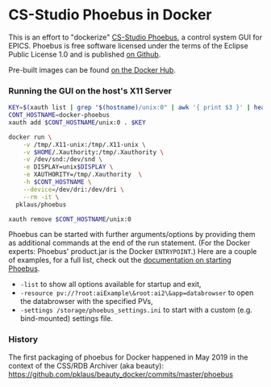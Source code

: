 # CS-Studio Phoebus in Docker

This is an effort to "dockerize" [CS-Studio Phoebus][Phoebus],
a control system GUI for EPICS.
Phoebus is free software licensed under the terms of the Eclipse
Public License 1.0 and is published [on Github][Phoebus on Github].

Pre-built images can be found [on the Docker Hub][/r/pklaus/phoebus].

### Running the GUI on the host's X11 Server

```bash
KEY=$(xauth list | grep "$(hostname)/unix:0" | awk '{ print $3 }' | head -n 1)
CONT_HOSTNAME=docker-phoebus
xauth add $CONT_HOSTNAME/unix:0 . $KEY

docker run \
    -v /tmp/.X11-unix:/tmp/.X11-unix \
    -v $HOME/.Xauthority:/tmp/.Xauthority \
    -v /dev/snd:/dev/snd \
    -e DISPLAY=unix$DISPLAY \
    -e XAUTHORITY=/tmp/.Xauthority  \
    -h $CONT_HOSTNAME \
    --device=/dev/dri:/dev/dri \
    --rm -it \
  pklaus/phoebus

xauth remove $CONT_HOSTNAME/unix:0
```

Phoebus can be started with further arguments/options by providing them
as additional commands at the end of the run statement.
(For the Docker experts: Phoebus' product.jar is the Docker `ENTRYPOINT`.)
Here are a couple of examples, for a full list, check out the
[documentation on starting Phoebus][].

* `-list` to show all options available for startup and exit,
* `-resource pv://?root:aiExample\&root:ai2\&app=databrowser` to open
  the databrowser with the specified PVs,
* `-settings /storage/phoebus_settings.ini` to start with
  a custom (e.g. bind-mounted) settings file.

### History

The first packaging of phoebus for Docker happened in May 2019
in the context of the CSS/RDB Archiver (aka beauty):
<https://github.com/pklaus/beauty_docker/commits/master/phoebus>

[Phoebus]: https://controlssoftware.sns.ornl.gov/css_phoebus/
[/r/pklaus/phoebus]: https://hub.docker.com/r/pklaus/phoebus
[Phoebus on Github]: https://github.com/ControlSystemStudio/phoebus
[documentation on starting Phoebus]: https://control-system-studio.readthedocs.io/en/latest/running.html
